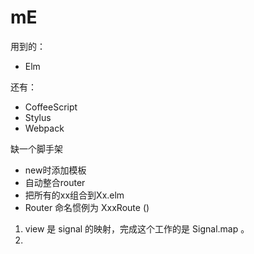 # mE

用到的：

* Elm

还有：

* CoffeeScript
* Stylus
* Webpack

缺一个脚手架

* new时添加模板
* 自动整合router
* 把所有的xx组合到Xx.elm
* Router 命名惯例为 XxxRoute ()

1. view 是 signal 的映射，完成这个工作的是 Signal.map 。
2.
